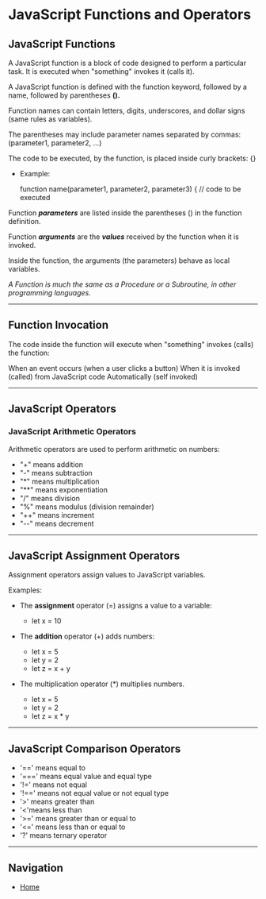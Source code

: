 # JavaScript Functions and Operators

## JavaScript Functions

A JavaScript function is a block of code designed to perform a particular task. It is executed when "something" invokes it (calls it).

A JavaScript function is defined with the function keyword, followed by a name, followed by parentheses **().**


Function names can contain letters, digits, underscores, and dollar signs (same rules as variables).

The parentheses may include parameter names separated by commas:
(parameter1, parameter2, ...)

The code to be executed, by the function, is placed inside curly brackets: {}

* Example:

   function name(parameter1, parameter2, parameter3) {
  // code to be executed

Function ***parameters*** are listed inside the parentheses () in the function definition.

Function ***arguments*** are the ***values*** received by the function when it is invoked.

Inside the function, the arguments (the parameters) behave as local variables.

*A Function is much the same as a Procedure or a Subroutine, in other programming languages.*

***

## Function Invocation

The code inside the function will execute when "something" invokes (calls) the function:

When an event occurs (when a user clicks a button)
When it is invoked (called) from JavaScript code
Automatically (self invoked)
***
## JavaScript Operators 


### JavaScript Arithmetic Operators

Arithmetic operators are used to perform arithmetic on numbers:

* "+" means addition
* "-" means subtraction
* "*" means multiplication
* "**" means exponentiation
* "/" means division
* "%" means modulus (division remainder)
* "++" means increment
* "--" means decrement

***

## JavaScript Assignment Operators

Assignment operators assign values to JavaScript variables.

Examples:

* The **assignment** operator (=) assigns a value to a variable:
    * let x = 10
* The **addition** operator (+) adds numbers: 
    * let x = 5  
    * let y = 2 
    * let z = x + y

* The multiplication operator (*) multiplies numbers. 
    * let x = 5
    * let y = 2
    * let z = x * y

***

## JavaScript Comparison Operators

* '==' means equal to
* '===' means equal value and equal type
* '!=' means not equal
* '!==' means not equal value or not equal type
* '>' means greater than
* '<'means less than
* '>=' means greater than or equal to
* '<=' means less than or equal to
* '?' means ternary operator

*** 
## Navigation 
* [Home](README.md)